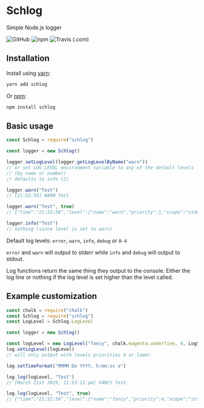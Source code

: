 # Schlog
Simple Node.js logger

![GitHub](https://img.shields.io/github/license/sweepyoface/schlog.svg)
![npm](https://img.shields.io/npm/v/schlog.svg)
![Travis (.com)](https://img.shields.io/travis/com/sweepyoface/schlog.svg)

## Installation
Install using [yarn](https://yarnpkg.com/en/package/jest):

```bash
yarn add schlog
```

Or [npm](https://www.npmjs.com/):

```bash
npm install schlog
```
## Basic usage
```javascript
const Schlog = require("schlog")

const logger = new Schlog()

logger.setLogLevel(logger.getLogLevelByName("warn"))
// or set LOG_LEVEL environment variable to any of the default levels
// (by name or number)
// defaults to info (2)

logger.warn("Test")
// [21:52:58] WARN Test

logger.warn("Test", true)
// {"time":"21:52:58","level":{"name":"warn","priority":1,"scope":"stderr"},"message":"Test"}

logger.info("Test")
// nothing (since level is set to warn)
```
Default log levels: `error`, `warn`, `info`, `debug` or `0-4`

`error` and `warn` will output to stderr while `info` and `debug` will output to stdout.

Log functions return the same thing they output to the console. Either the log line or nothing if the log level is set higher than the level called.

## Example customization
```javascript
const chalk = require("chalk")
const Schlog = require("schlog")
const LogLevel = Schlog.LogLevel

const logger = new Schlog()

const logLevel = new LogLevel("fancy", chalk.magenta.underline, 4, LogScope.STDOUT)
log.setLogLevel(logLevel)
// will only output with levels priorities 4 or lower

log.setTimeFormat("MMMM Do YYYY, h:mm:ss a")

log.log(logLevel, "Test")
// [March 21st 2019, 11:53:11 pm] FANCY Test

log.log(logLevel, "Test", true)
// {"time":"21:52:58","level":{"name":"fancy","priority":4,"scope":"stdout"},"message":"Test"}
```